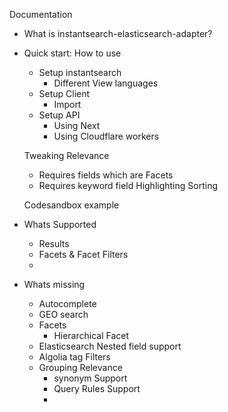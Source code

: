 Documentation

- What is instantsearch-elasticsearch-adapter?

- Quick start: How to use

  - Setup instantsearch
    - Different View languages
  - Setup Client
    - Import
  - Setup API
    - Using Next
    - Using Cloudflare workers

  Tweaking Relevance

  - Requires fields which are
    Facets
  - Requires keyword field
    Highlighting
    Sorting

  Codesandbox example

- Whats Supported

  - Results
  - Facets & Facet Filters
  -

- Whats missing
  - Autocomplete
  - GEO search
  - Facets
    - Hierarchical Facet
  - Elasticsearch Nested field support
  - Algolia tag Filters
  - Grouping
    Relevance
    - synonym Support
    - Query Rules Support
    -
